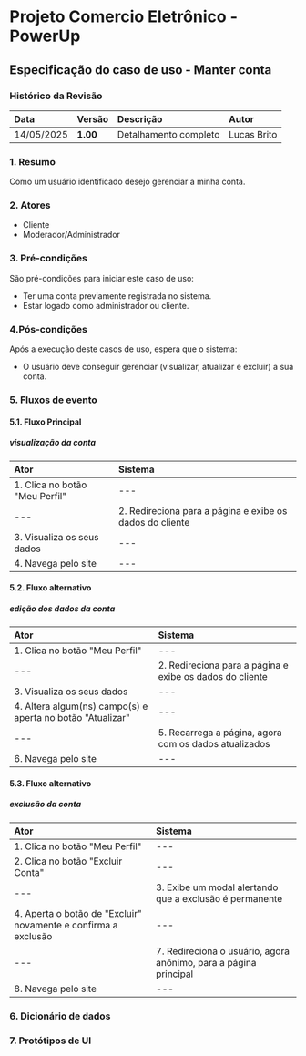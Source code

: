 # Projeto Comercio Eletrônico - PowerUp

## Especificação do caso de uso - Manter conta

### Histórico da Revisão
|  Data  | Versão | Descrição | Autor |
|:-------|:-------|:----------|:------|
| 14/05/2025 | **1.00** | Detalhamento completo | Lucas Brito |


### 1. Resumo 
Como um usuário identificado desejo gerenciar a minha conta.

### 2. Atores
- Cliente
- Moderador/Administrador

### 3. Pré-condições
São pré-condições para iniciar este caso de uso:
-  Ter uma conta previamente registrada no sistema.
-  Estar logado como administrador ou cliente.

### 4.Pós-condições
Após a execução deste casos de uso, espera que o sistema:
-  O usuário deve conseguir gerenciar (visualizar, atualizar e excluir) a sua conta.

### 5. Fluxos de evento

#### 5.1. Fluxo Principal 
##### visualização da conta

|  Ator  | Sistema |
|:-------|:------- |
| 1. Clica no botão "Meu Perfil" | --- |
| --- | 2. Redireciona para a página e exibe os dados do cliente |
| 3. Visualiza os seus dados | --- |
| 4. Navega pelo site | --- |

#### 5.2. Fluxo alternativo
##### edição dos dados da conta

|  Ator  | Sistema |
|:-------|:------- |
| 1. Clica no botão "Meu Perfil" | --- |
| --- | 2. Redireciona para a página e exibe os dados do cliente |
| 3. Visualiza os seus dados | --- |
| 4. Altera algum(ns) campo(s) e aperta no botão "Atualizar" | --- |
| --- | 5. Recarrega a página, agora com os dados atualizados |
| 6. Navega pelo site | --- |

#### 5.3. Fluxo alternativo
##### exclusão da conta

|  Ator  | Sistema |
|:-------|:------- |
| 1. Clica no botão "Meu Perfil" | --- |
| 2. Clica no botão "Excluir Conta" | --- |
| --- | 3. Exibe um modal alertando que a exclusão é permanente |
| 4. Aperta o botão de "Excluir" novamente e confirma a exclusão | --- |
| --- | 7. Redireciona o usuário, agora anônimo, para a página principal |
| 8. Navega pelo site | --- |

### 6. Dicionário de dados

### 7. Protótipos de UI